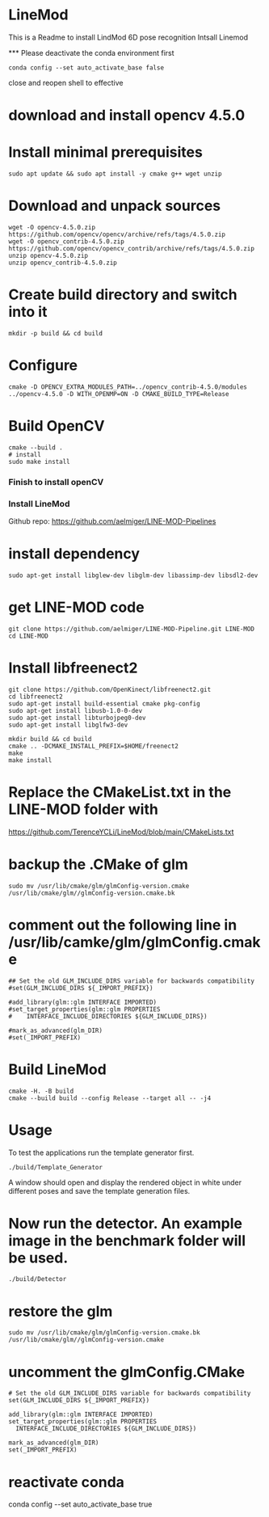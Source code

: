 # LineMod
This is a Readme to install LindMod 6D pose recognition
Intsall Linemod

*** Please deactivate the conda environment first 
```
conda config --set auto_activate_base false
```
close and reopen shell to effective


# download and install opencv 4.5.0
# Install minimal prerequisites
```
sudo apt update && sudo apt install -y cmake g++ wget unzip
```
# Download and unpack sources
```
wget -O opencv-4.5.0.zip https://github.com/opencv/opencv/archive/refs/tags/4.5.0.zip
wget -O opencv_contrib-4.5.0.zip https://github.com/opencv/opencv_contrib/archive/refs/tags/4.5.0.zip
unzip opencv-4.5.0.zip
unzip opencv_contrib-4.5.0.zip
```
 
# Create build directory and switch into it
```
mkdir -p build && cd build
```
 
# Configure
```
cmake -D OPENCV_EXTRA_MODULES_PATH=../opencv_contrib-4.5.0/modules ../opencv-4.5.0 -D WITH_OPENMP=ON -D CMAKE_BUILD_TYPE=Release
```

# Build OpenCV
```
cmake --build .
# install
sudo make install
```

### Finish to install openCV


### Install LineMod
Github repo: https://github.com/aelmiger/LINE-MOD-Pipelines

# install dependency 
```
sudo apt-get install libglew-dev libglm-dev libassimp-dev libsdl2-dev
```
# get LINE-MOD code
```
git clone https://github.com/aelmiger/LINE-MOD-Pipeline.git LINE-MOD
cd LINE-MOD
```

# Install libfreenect2
```
git clone https://github.com/OpenKinect/libfreenect2.git
cd libfreenect2
sudo apt-get install build-essential cmake pkg-config
sudo apt-get install libusb-1.0-0-dev
sudo apt-get install libturbojpeg0-dev
sudo apt-get install libglfw3-dev

mkdir build && cd build
cmake .. -DCMAKE_INSTALL_PREFIX=$HOME/freenect2
make
make install
```

# Replace the CMakeList.txt in the LINE-MOD folder with 
https://github.com/TerenceYCLi/LineMod/blob/main/CMakeLists.txt

# backup the .CMake of glm
```
sudo mv /usr/lib/cmake/glm/glmConfig-version.cmake /usr/lib/cmake/glm//glmConfig-version.cmake.bk
```
# comment out the following line in /usr/lib/camke/glm/glmConfig.cmake
```
## Set the old GLM_INCLUDE_DIRS variable for backwards compatibility
#set(GLM_INCLUDE_DIRS ${_IMPORT_PREFIX})

#add_library(glm::glm INTERFACE IMPORTED)
#set_target_properties(glm::glm PROPERTIES
#    INTERFACE_INCLUDE_DIRECTORIES ${GLM_INCLUDE_DIRS})

#mark_as_advanced(glm_DIR)
#set(_IMPORT_PREFIX)
```

# Build LineMod
```
cmake -H. -B build
cmake --build build --config Release --target all -- -j4
```

# Usage

To test the applications run the template generator first.
```
./build/Template_Generator
```
A window should open and display the rendered object in white under different poses and save the template generation files.

# Now run the detector. An example image in the benchmark folder will be used.
```
./build/Detector
```

# restore the glm
```
sudo mv /usr/lib/cmake/glm/glmConfig-version.cmake.bk /usr/lib/cmake/glm//glmConfig-version.cmake
```
# uncomment the glmConfig.CMake
```
# Set the old GLM_INCLUDE_DIRS variable for backwards compatibility
set(GLM_INCLUDE_DIRS ${_IMPORT_PREFIX})

add_library(glm::glm INTERFACE IMPORTED)
set_target_properties(glm::glm PROPERTIES
  INTERFACE_INCLUDE_DIRECTORIES ${GLM_INCLUDE_DIRS})

mark_as_advanced(glm_DIR)
set(_IMPORT_PREFIX)
```
# reactivate conda
conda config --set auto_activate_base true
